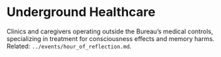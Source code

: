 # Underground Healthcare

Clinics and caregivers operating outside the Bureau’s medical controls, specializing in treatment for consciousness effects and memory harms. Related: `../events/hour_of_reflection.md`.

